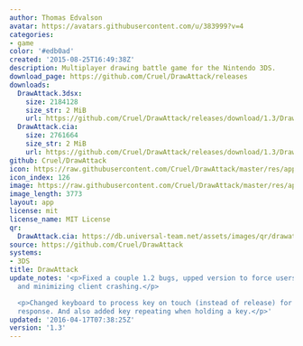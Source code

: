 ```yaml
---
author: Thomas Edvalson
avatar: https://avatars.githubusercontent.com/u/383999?v=4
categories:
- game
color: '#edb0ad'
created: '2015-08-25T16:49:38Z'
description: Multiplayer drawing battle game for the Nintendo 3DS.
download_page: https://github.com/Cruel/DrawAttack/releases
downloads:
  DrawAttack.3dsx:
    size: 2184128
    size_str: 2 MiB
    url: https://github.com/Cruel/DrawAttack/releases/download/1.3/DrawAttack.3dsx
  DrawAttack.cia:
    size: 2761664
    size_str: 2 MiB
    url: https://github.com/Cruel/DrawAttack/releases/download/1.3/DrawAttack.cia
github: Cruel/DrawAttack
icon: https://raw.githubusercontent.com/Cruel/DrawAttack/master/res/app/icon.png
icon_index: 126
image: https://raw.githubusercontent.com/Cruel/DrawAttack/master/res/app/banner.png
image_length: 3773
layout: app
license: mit
license_name: MIT License
qr:
  DrawAttack.cia: https://db.universal-team.net/assets/images/qr/drawattack-cia.png
source: https://github.com/Cruel/DrawAttack
systems:
- 3DS
title: DrawAttack
update_notes: '<p>Fixed a couple 1.2 bugs, upped version to force users to update
  and minimizing client crashing.</p>

  <p>Changed keyboard to process key on touch (instead of release) for more reliable
  response. And also added key repeating when holding a key.</p>'
updated: '2016-04-17T07:38:25Z'
version: '1.3'
---
```

